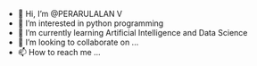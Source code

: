- 👋 Hi, I’m @PERARULALAN V
- 👀 I’m interested in python programming
- 🌱 I’m currently learning Artificial Intelligence and Data Science
- 💞️ I’m looking to collaborate on ...
- 📫 How to reach me ...

<!---
PERARULALAN2004/PERARULALAN2004 is a ✨ special ✨ repository because its `README.md` (this file) appears on your GitHub profile.
You can click the Preview link to take a look at your changes.
--->
